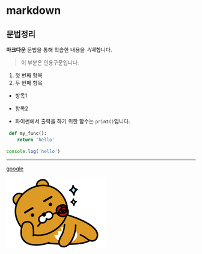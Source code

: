 # markdown
## 문법정리

**마크다운** 문법을 통해 학습한 내용을 *기록*합니다.

>이 부분은 인용구문입니다.

1. 첫 번째 항목
2. 두 번째 항목

- 항목1
- 항목2

- 파이썬에서 출력을 하기 위한 함수는 `print()`입니다.

```python
 def my_func():
    return 'hello'
```


```javascript
console.log('hello')
```

---
[google](https://google.com)

![라이언](assets/lion.png)